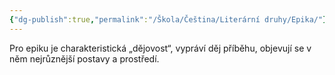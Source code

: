 ```yaml
---
{"dg-publish":true,"permalink":"/Škola/Čeština/Literární druhy/Epika/"}
---
```


Pro epiku je charakteristická „dějovost“, vypráví děj příběhu, objevují se v něm nejrůznější postavy a prostředí.